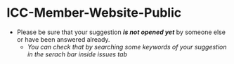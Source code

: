 # ICC-Member-Website-Public

- Please be sure that your suggestion ***is not opened yet*** by someone else or have been answered already.
  - *You can check that by searching some keywords of your suggestion in the serach bar inside issues tab*
